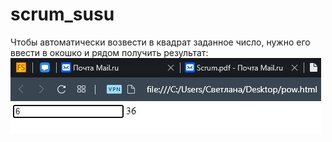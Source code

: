 # scrum_susu

Чтобы автоматически возвести в квадрат заданное число, нужно его ввести в окошко и рядом получить результат:
![Image alt](https://github.com/yevgenevna/scrum_susu/blob/main/sample.jpg)
